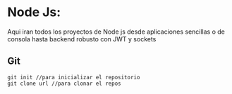 # Node Js:

Aqui iran todos los proyectos de Node js desde aplicaciones sencillas o de consola hasta backend robusto con JWT y sockets

## Git

````
git init //para inicializar el repositorio
git clone url //para clonar el repos
````